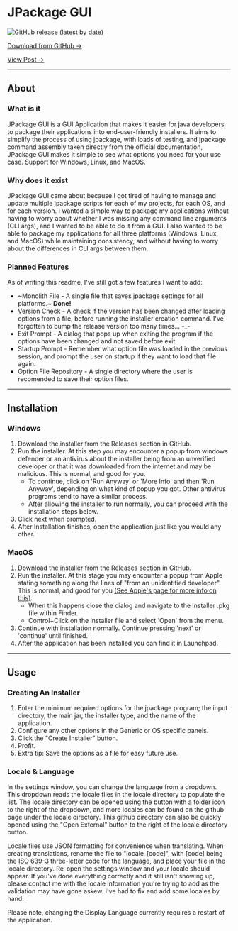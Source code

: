 # JPackage GUI
![GitHub release (latest by date)](https://img.shields.io/github/v/release/everdro1d/jpackage-gui?style=flat-square&label=Latest%20Release&logo=github&color=blue)

[Download from GitHub ->](https://github.com/everdro1d/jpackage-gui/releases/latest)

[View Post ->](https://everdro1d.github.io/posts/jpackage-gui/)

---
## About

### What is it
JPackage GUI is a GUI Application that makes it easier for java developers to package their applications into end-user-friendly installers. It aims to simplify the process of using jpackage, with loads of testing, and jpackage command assembly taken directly from the official documentation, JPackage GUI makes it simple to see what options you need for your use case. Support for Windows, Linux, and MacOS.

### Why does it exist
JPackage GUI came about because I got tired of having to manage and update multiple jpackage scripts for each of my projects, for each OS, and for each version. I wanted a simple way to package my applications without having to worry about whether I was missing any command line arguments (CLI args), and I wanted to be able to do it from a GUI. I also wanted to be able to package my applications for all three platforms (Windows, Linux, and MacOS) while maintaining consistency, and without having to worry about the differences in CLI args between them.

### Planned Features
As of writing this readme, I've still got a few features I want to add:
* ~Monolith File - A single file that saves jpackage settings for all platforms.~ **Done!**
* Version Check - A check if the version has been changed after loading options from a file, before running the installer creation command. I've forgotten to bump the release version too many times... -_-
* Exit Prompt - A dialog that pops up when exiting the program if the options have been changed and not saved before exit.
* Startup Prompt - Remember what option file was loaded in the previous session, and prompt the user on startup if they want to load that file again.
* Option File Repository - A single directory where the user is recomended to save their option files.

---
## Installation

### Windows
1. Download the installer from the Releases section in GitHub.
2. Run the installer. At this step you may encounter a popup from windows defender or an antivirus about the installer being from an unverified developer or that it was downloaded from the internet and may be malicious. This is normal, and good for you.
    - To continue, click on 'Run Anyway' or 'More Info' and then 'Run Anyway', depending on what kind of popup you got. Other antivirus programs tend to have a similar process.
    - After allowing the installer to run normally, you can proceed with the installation steps below.
4. Click next when prompted.
5. After Installation finishes, open the application just like you would any other.

### MacOS
1. Download the installer from the Releases section in GitHub.
2. Run the installer. At this stage you may encounter a popup from Apple stating something along the lines of "from an unidentified developer". This is normal, and good for you [(See Apple's page for more info on this)](https://support.apple.com/en-ca/guide/mac-help/mh40616/mac).
    - When this happens close the dialog and navigate to the installer .pkg file within Finder.
    - Control+Click on the installer file and select 'Open' from the menu.
3. Continue with installation normally. Continue pressing 'next' or 'continue' until finished.
4. After the application has been installed you can find it in Launchpad.

---

## Usage

### Creating An Installer
1. Enter the minimum required options for the jpackage program; the input directory, the main jar, the installer type, and the name of the application.
2. Configure any other options in the Generic or OS specific panels.
3. Click the "Create Installer" button.
4. Profit.
5. Extra tip: Save the options as a file for easy future use.

### Locale & Language
In the settings window, you can change the language from a dropdown. This dropdown reads the locale files in the locale directory to populate the list. The locale directory can be opened using the button with a folder icon to the right of the dropdown, and more locales can be found on the github page under the locale directory. This github directory can also be quickly opened using the "Open External" button to the right of the locale directory button.

Locale files use JSON formatting for convenience when translating. When creating translations, rename the file to "locale_[code]", with [code] being the [ISO 639-3](https://en.wikipedia.org/w/index.php?title=ISO_639) three-letter code for the language, and place your file in the locale directory. Re-open the settings window and your locale should appear. If you've done everything correctly and it still isn't showing up, please contact me with the locale information you're trying to add as the validation may have gone askew. I've had to fix and add some locales by hand.

Please note, changing the Display Language currently requires a restart of the application.
